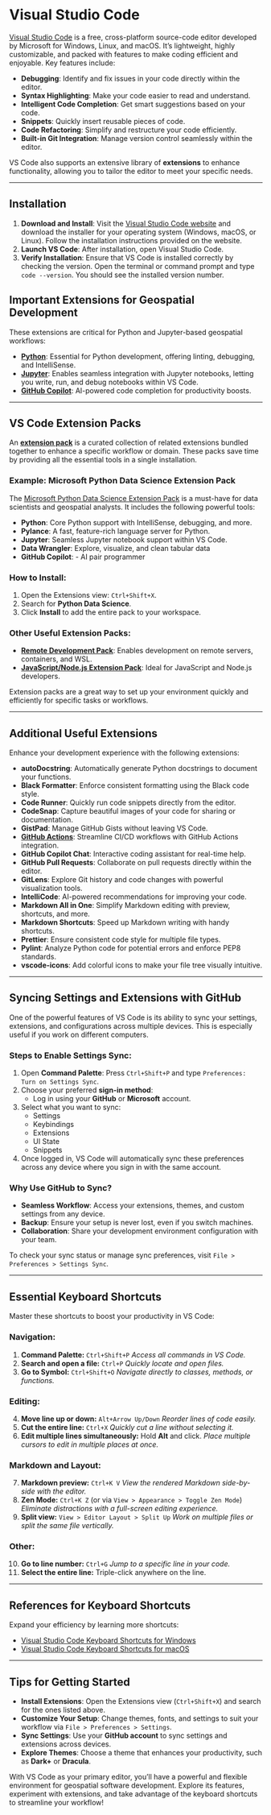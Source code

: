 # Visual Studio Code

[Visual Studio Code](https://code.visualstudio.com) is a free, cross-platform source-code editor developed by Microsoft for Windows, Linux, and macOS. It’s lightweight, highly customizable, and packed with features to make coding efficient and enjoyable. Key features include:

- **Debugging**: Identify and fix issues in your code directly within the editor.
- **Syntax Highlighting**: Make your code easier to read and understand.
- **Intelligent Code Completion**: Get smart suggestions based on your code.
- **Snippets**: Quickly insert reusable pieces of code.
- **Code Refactoring**: Simplify and restructure your code efficiently.
- **Built-in Git Integration**: Manage version control seamlessly within the editor.

VS Code also supports an extensive library of **extensions** to enhance functionality, allowing you to tailor the editor to meet your specific needs.

---

## **Installation**

1. **Download and Install**: Visit the [Visual Studio Code website](https://code.visualstudio.com/) and download the installer for your operating system (Windows, macOS, or Linux). Follow the installation instructions provided on the website.
2. **Launch VS Code**: After installation, open Visual Studio Code.
3. **Verify Installation**: Ensure that VS Code is installed correctly by checking the version. Open the terminal or command prompt and type `code --version`. You should see the installed version number.

## **Important Extensions for Geospatial Development**

These extensions are critical for Python and Jupyter-based geospatial workflows:

- **[Python](https://marketplace.visualstudio.com/items?itemName=ms-python.python)**: Essential for Python development, offering linting, debugging, and IntelliSense.
- **[Jupyter](https://marketplace.visualstudio.com/items?itemName=ms-toolsai.jupyter)**: Enables seamless integration with Jupyter notebooks, letting you write, run, and debug notebooks within VS Code.
- **[GitHub Copilot](https://github.com/features/copilot)**: AI-powered code completion for productivity boosts.

---

## **VS Code Extension Packs**

An **[extension pack](https://marketplace.visualstudio.com/search?target=VSCode&category=Extension%20Packs&sortBy=Installs)** is a curated collection of related extensions bundled together to enhance a specific workflow or domain. These packs save time by providing all the essential tools in a single installation.

### Example: **Microsoft Python Data Science Extension Pack**

The [Microsoft Python Data Science Extension Pack](https://marketplace.visualstudio.com/items?itemName=ms-toolsai.python-ds-extension-pack) is a must-have for data scientists and geospatial analysts. It includes the following powerful tools:

- **Python**: Core Python support with IntelliSense, debugging, and more.
- **Pylance**: A fast, feature-rich language server for Python.
- **Jupyter**: Seamless Jupyter notebook support within VS Code.
- **Data Wrangler**: Explore, visualize, and clean tabular data
- **GitHub Copilot**: - AI pair programmer

### How to Install:

1. Open the Extensions view: `Ctrl+Shift+X`.
2. Search for **Python Data Science**.
3. Click **Install** to add the entire pack to your workspace.

### Other Useful Extension Packs:

- **[Remote Development Pack](https://marketplace.visualstudio.com/items?itemName=ms-vscode-remote.vscode-remote-extensionpack)**: Enables development on remote servers, containers, and WSL.
- **[JavaScript/Node.js Extension Pack](https://marketplace.visualstudio.com/items?itemName=waderyan.nodejs-extension-pack)**: Ideal for JavaScript and Node.js developers.

Extension packs are a great way to set up your environment quickly and efficiently for specific tasks or workflows.

---

## **Additional Useful Extensions**

Enhance your development experience with the following extensions:

- **autoDocstring**: Automatically generate Python docstrings to document your functions.
- **Black Formatter**: Enforce consistent formatting using the Black code style.
- **Code Runner**: Quickly run code snippets directly from the editor.
- **CodeSnap**: Capture beautiful images of your code for sharing or documentation.
- **GistPad**: Manage GitHub Gists without leaving VS Code.
- **[GitHub Actions](https://marketplace.visualstudio.com/items?itemName=GitHub.vscode-github-actions)**: Streamline CI/CD workflows with GitHub Actions integration.
- **GitHub Copilot Chat**: Interactive coding assistant for real-time help.
- **GitHub Pull Requests**: Collaborate on pull requests directly within the editor.
- **GitLens**: Explore Git history and code changes with powerful visualization tools.
- **IntelliCode**: AI-powered recommendations for improving your code.
- **Markdown All in One**: Simplify Markdown editing with preview, shortcuts, and more.
- **Markdown Shortcuts**: Speed up Markdown writing with handy shortcuts.
- **Prettier**: Ensure consistent code style for multiple file types.
- **Pylint**: Analyze Python code for potential errors and enforce PEP8 standards.
- **vscode-icons**: Add colorful icons to make your file tree visually intuitive.

---

## **Syncing Settings and Extensions with GitHub**

One of the powerful features of VS Code is its ability to sync your settings, extensions, and configurations across multiple devices. This is especially useful if you work on different computers.

### Steps to Enable Settings Sync:

1. Open **Command Palette**: Press `Ctrl+Shift+P` and type `Preferences: Turn on Settings Sync`.
2. Choose your preferred **sign-in method**:
   - Log in using your **GitHub** or **Microsoft** account.
3. Select what you want to sync:
   - Settings
   - Keybindings
   - Extensions
   - UI State
   - Snippets
4. Once logged in, VS Code will automatically sync these preferences across any device where you sign in with the same account.

### Why Use GitHub to Sync?

- **Seamless Workflow**: Access your extensions, themes, and custom settings from any device.
- **Backup**: Ensure your setup is never lost, even if you switch machines.
- **Collaboration**: Share your development environment configuration with your team.

To check your sync status or manage sync preferences, visit `File > Preferences > Settings Sync`.

---

## **Essential Keyboard Shortcuts**

Master these shortcuts to boost your productivity in VS Code:

### Navigation:

1. **Command Palette:** `Ctrl+Shift+P`
   _Access all commands in VS Code._
2. **Search and open a file:** `Ctrl+P`
   _Quickly locate and open files._
3. **Go to Symbol:** `Ctrl+Shift+O`
   _Navigate directly to classes, methods, or functions._

### Editing:

4. **Move line up or down:** `Alt+Arrow Up/Down`
   _Reorder lines of code easily._
5. **Cut the entire line:** `Ctrl+X`
   _Quickly cut a line without selecting it._
6. **Edit multiple lines simultaneously:** Hold **Alt** and click.
   _Place multiple cursors to edit in multiple places at once._

### Markdown and Layout:

7. **Markdown preview:** `Ctrl+K V`
   _View the rendered Markdown side-by-side with the editor._
8. **Zen Mode:** `Ctrl+K Z` (or via `View > Appearance > Toggle Zen Mode`)
   _Eliminate distractions with a full-screen editing experience._
9. **Split view:** `View > Editor Layout > Split Up`
   _Work on multiple files or split the same file vertically._

### Other:

10. **Go to line number:** `Ctrl+G`
    _Jump to a specific line in your code._
11. **Select the entire line:** Triple-click anywhere on the line.

---

## **References for Keyboard Shortcuts**

Expand your efficiency by learning more shortcuts:

- [Visual Studio Code Keyboard Shortcuts for Windows](https://code.visualstudio.com/shortcuts/keyboard-shortcuts-windows.pdf)
- [Visual Studio Code Keyboard Shortcuts for macOS](https://code.visualstudio.com/shortcuts/keyboard-shortcuts-macos.pdf)

---

## **Tips for Getting Started**

- **Install Extensions**: Open the Extensions view (`Ctrl+Shift+X`) and search for the ones listed above.
- **Customize Your Setup**: Change themes, fonts, and settings to suit your workflow via `File > Preferences > Settings`.
- **Sync Settings**: Use your **GitHub account** to sync settings and extensions across devices.
- **Explore Themes**: Choose a theme that enhances your productivity, such as **Dark+** or **Dracula**.

With VS Code as your primary editor, you’ll have a powerful and flexible environment for geospatial software development. Explore its features, experiment with extensions, and take advantage of the keyboard shortcuts to streamline your workflow!
